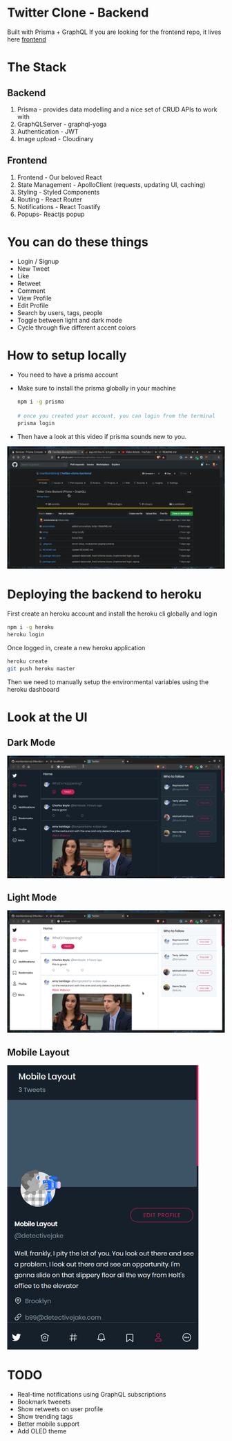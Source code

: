# Twitter Clone - Backend

Built with Prisma + GraphQL
If you are looking for the frontend repo, it lives here [frontend](https://github.com/manikandanraji/twitter-clone-frontend)

# The Stack

## Backend
1. Prisma - provides data modelling and a nice set of CRUD APIs to work with
2. GraphQLServer - graphql-yoga
3. Authentication - JWT 
4. Image upload - Cloudinary

## Frontend
1. Frontend - Our beloved React
2. State Management - ApolloClient (requests, updating UI, caching)
3. Styling - Styled Components
4. Routing - React Router
5. Notifications - React Toastify
6. Popups- Reactjs popup

# You can do these things
- Login / Signup
- New Tweet
- Like
- Retweet
- Comment
- View Profile
- Edit Profile
- Search by users, tags, people
- Toggle between light and dark mode
- Cycle through five different accent colors

# How to setup locally

- You need to have a prisma account
- Make sure to install the prisma globally in your machine 

	```bash
	npm i -g prisma

	# once you created your account, you can login from the terminal
	prisma login
	```
- Then have a look at this video if prisma sounds new to you.

[![Everything Is AWESOME](screenshots/thumbnail.png)](https://youtu.be/Y71oeTYinRc "Twitter Clone backend setup")

# Deploying the backend to heroku

First create an heroku account and install the heroku cli globally and login

```bash
npm i -g heroku
heroku login
```

Once logged in, create a new heroku application

```bash
heroku create
git push heroku master
```
Then we need to manually setup the environmental variables using the heroku dashboard

# Look at the UI

## Dark Mode

![Dark](screenshots/twitter_clone_frontend_dark.png)

## Light Mode

![Light](screenshots/twitter_clone_frontend_light.png)

## Mobile Layout
![Mobile](screenshots/mobile_layout.png)

# TODO
- Real-time notifications using GraphQL subscriptions
- Bookmark tweeets
- Show retweets on user profile
- Show trending tags
- Better mobile support
- Add OLED theme
